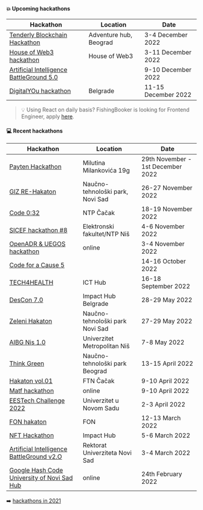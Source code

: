 #### :boom: Upcoming hackathons

| Hackathon | Location | Date |
| --------- | -------- | ---- |
| [Tenderly Blockchain Hackathon](https://brandnewengineers.rs/) | Adventure hub, Beograd | 3-4 December 2022 |
| [House of Web3 hackathon](https://lu.ma/ev4d2edw) | House of Web3 | 3-11 December 2022 |
| [Artificial Intelligence BattleGround 5.0](https://aibg.best.rs/) | | 9-10 December 2022 |
| [DigitalYOu hackathon](http://www.connect-international.org/2022/08/21/digital-you-hackathon-call-for-participants/) | Belgrade | 11-15 December 2022 |

> 💡 Using React on daily basis? FishingBooker is looking for Frontend Engineer, apply [here](https://app.recrooit.com/jobs/52544fc5-667d-45e9-9b09-bcb045f0e745/software-engineer-frontend?r=ef301682).

#### :computer: Recent hackathons

| Hackathon | Location | Date |
| --------- | -------- | ---- |
| [Payten Hackathon](https://www.payten-hakaton.rs/) | Milutina Milankovića 19g | 29th November - 1st December 2022 |
| [GIZ RE-Hakaton](https://rehack.rs/) | Naučno-tehnološki park, Novi Sad | 26-27 November 2022 |
| [Code 0:32](https://code032.rs/) | NTP Čačak | 18-19 November 2022 |
| [SICEF hackathon #8](https://hakaton.sicef.info/) | Elektronski fakultet/NTP Niš | 4-6 November 2022 |
| [OpenADR & UEGOS hackathon](https://forms.office.com/Pages/ResponsePage.aspx?id=tll7Yo6iu0WxXYeMa4iPqNG_YiAk4I1Cs4qLfnH_cDxUQ0c5RzcyOURBVU42MDI4REdDSkNKMDhQSC4u) | online | 3-4 November 2022 |
| [Code for a Cause 5](https://www.vegait.rs/media-center/corporate-social-responsibility/code-for-a-cause-5-united-for-the-community) | | 14-16 October 2022 |
| [TECH4HEALTH](https://tech4health.rs/) | ICT Hub | 16-18 September 2022 |
| [DesCon 7.0](https://descon.me/2022/) | Impact Hub Belgrade | 28-29 May 2022 |
| [Zeleni Hakaton](https://euinfo.civicatalyst.org/greenhackaton) | Naučno-tehnološki park Novi Sad | 27-29 May 2022 |
| [AIBG Nis 1.0](https://aibg.bestnis.rs/) | Univerzitet Metropolitan Niš | 7-8 May 2022 |
| [Think Green](https://docs.google.com/forms/d/1zV0lceBLIYRVXVXefMidl5gVTipat14qtVmX078c5io/viewform?ts=6230b108&edit_requested=true) | Naučno-tehnološki park Beograd | 13-15 April 2022 |
| [Hakaton vol.01](http://www.ftn.kg.ac.rs/vest-682) | FTN Čačak | 9-10 April 2022 |
| [Matf hackathon](https://sumamatf.rs/hakaton_2022) | online | 9-10 April 2022 |
| [EESTech Challenge 2022](http://www.eestecns.org/2022/03/10/eestech-challenge-2022/) | Univerzitet u Novom Sadu | 2-3 April 2022 |
| [FON hakaton](https://hakaton.fonis.rs/2022/) | FON | 12-13 March 2022 |
| [NFT Hackathon](https://docs.google.com/forms/d/e/1FAIpQLSczq-s7jcpdJwoQ3a6YsJxG1emmPAsDwbY2FeiapGNxaKUf2Q/viewform) | Impact Hub | 5-6 March 2022 |
| [Artificial Intelligence BattleGround v2.O](https://aibg.bestns.org.rs/) | Rektorat Univerziteta Novi Sad | 3-4 March 2022 |
| [Google Hash Code University of Novi Sad Hub](https://www.instagram.com/ghc_uns/) | online | 24th February 2022 |

:arrow_right: [hackathons in 2021](2021.md)
